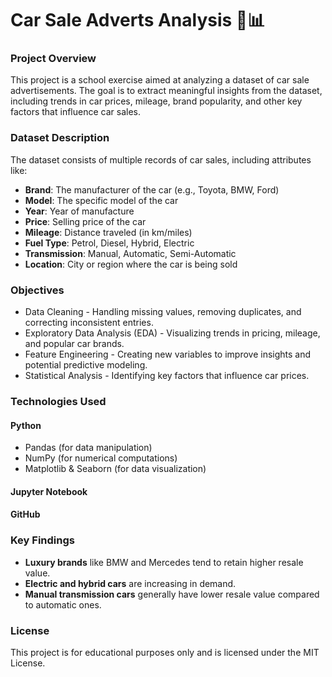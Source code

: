 # **Car Sale Adverts Analysis 🚗📊**
### **Project Overview**

This project is a school exercise aimed at analyzing a dataset of car sale advertisements. The goal is to extract meaningful insights from the dataset, including trends in car prices, mileage, brand popularity, and other key factors that influence car sales.

### **Dataset Description**
The dataset consists of multiple records of car sales, including attributes like:
- **Brand**: The manufacturer of the car (e.g., Toyota, BMW, Ford)
- **Model**: The specific model of the car
- **Year**: Year of manufacture
- **Price**: Selling price of the car
- **Mileage**: Distance traveled (in km/miles)
- **Fuel Type**: Petrol, Diesel, Hybrid, Electric
- **Transmission**: Manual, Automatic, Semi-Automatic
- **Location**: City or region where the car is being sold

### **Objectives**
- Data Cleaning - Handling missing values, removing duplicates, and correcting inconsistent entries.
- Exploratory Data Analysis (EDA) - Visualizing trends in pricing, mileage, and popular car brands.
- Feature Engineering - Creating new variables to improve insights and potential predictive modeling.
- Statistical Analysis - Identifying key factors that influence car prices.

### **Technologies Used**
#### Python 
- Pandas (for data manipulation)
- NumPy (for numerical computations)
- Matplotlib & Seaborn (for data visualization)
#### Jupyter Notebook
#### GitHub

### Key Findings
- **Luxury brands** like BMW and Mercedes tend to retain higher resale value.
- **Electric and hybrid cars** are increasing in demand.
- **Manual transmission cars** generally have lower resale value compared to automatic ones.

### License
This project is for educational purposes only and is licensed under the MIT License.
